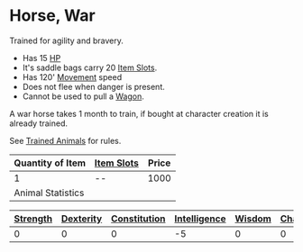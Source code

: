 # Horse, War

Trained for agility and bravery.

* Has 15 [HP](../../../../../Player%20Characters/Derived%20Statistics/Health%20Points.md)
* It's saddle bags carry 20 [Item Slots](../../../../../Player%20Characters/Derived%20Statistics/Item%20Slots.md). 
* Has 120' [Movement](../../../../../Game%20Procedures/Movement.md) speed
* Does not flee when danger is present.
* Cannot be used to pull a [Wagon](../250%20Coins/Wagon.md). 

A war horse takes 1 month to train, if bought at character creation it is already trained.

See [Trained Animals](../../../Trained%20Animals.md) for rules.

|Quantity of Item|[Item Slots](../../../../../Player%20Characters/Derived%20Statistics/Item%20Slots.md)|Price|
|----------------|----------|-----|
|1|--|1000|
|Animal Statistics|||

|[Strength](../../../../../Player%20Characters/Chosen%20Statistics/Strength.md)|[Dexterity](../../../../../Player%20Characters/Chosen%20Statistics/Dexterity.md)|[Constitution](../../../../../Player%20Characters/Chosen%20Statistics/Constitution.md)|[Intelligence](../../../../../Player%20Characters/Chosen%20Statistics/Intelligence.md)|[Wisdom](../../../../../Player%20Characters/Chosen%20Statistics/Wisdom.md)<br>|[Charisma](../../../../../Player%20Characters/Chosen%20Statistics/Charisma.md)<br>|
|--------|---------|------------|------------|------|--------|
|0|0|0|-5|0|0|
